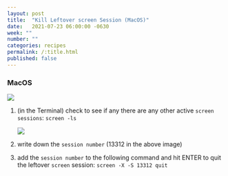 ```yaml
---
layout: post
title:  "Kill Leftover screen Session (MacOS)"
date:   2021-07-23 06:00:00 -0630
week: ""
number: ""
categories: recipes
permalink: /:title.html
published: false
---
```


### MacOS

![]({{site.url}}/assets/failed_to_access_screen.png)

1. (in the Terminal) check to see if any there are any other active `screen sessions`: `screen -ls`

    ![]({{site.url}}/assets/imgs/screen_session_number.png)

2. write down the `session number` (13312 in the above image)
3. add the `session number` to the following command and hit ENTER to quit the leftover `screen` session: `screen -X -S 13312 quit`

